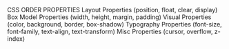 CSS ORDER PROPERTIES
Layout Properties (position, float, clear, display)
Box Model Properties (width, height, margin, padding)
Visual Properties (color, background, border, box-shadow)
Typography Properties (font-size, font-family, text-align, text-transform)
Misc Properties (cursor, overflow, z-index)
